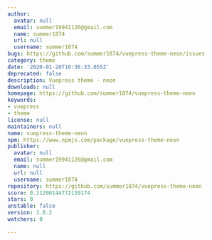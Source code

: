 ```yaml
---
author:
  avatar: null
  email: summer19941126@gmail.com
  name: summer1874
  url: null
  username: summer1874
bugs: https://github.com/summer1874/vuepress-theme-neon/issues
category: theme
date: '2020-01-20T10:36:33.055Z'
deprecated: false
description: Vuepress theme - neon
downloads: null
homepage: https://github.com/summer1874/vuepress-theme-neon
keywords:
- vuepress
- theme
license: null
maintainers: null
name: vuepress-theme-neon
npm: https://www.npmjs.com/package/vuepress-theme-neon
publisher:
  avatar: null
  email: summer19941126@gmail.com
  name: null
  url: null
  username: summer1874
repository: https://github.com/summer1874/vuepress-theme-neon
score: 0.21298144772139174
stars: 0
unstable: false
version: 1.0.2
watchers: 0

---
```


